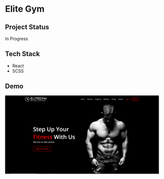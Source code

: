# Elite Gym

## Project Status

In Progress

## Tech Stack

- React
- SCSS

## Demo

<img src="/demo/hero.PNG" alt="Landing Page"/>
